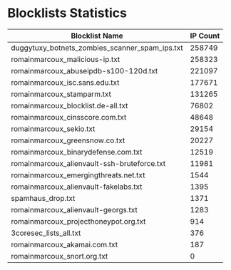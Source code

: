 # Blocklists Statistics
| Blocklist Name | IP Count |
|----|----|
| duggytuxy_botnets_zombies_scanner_spam_ips.txt | 258749 |
| romainmarcoux_malicious-ip.txt | 258323 |
| romainmarcoux_abuseipdb-s100-120d.txt | 221097 |
| romainmarcoux_isc.sans.edu.txt | 177671 |
| romainmarcoux_stamparm.txt | 131265 |
| romainmarcoux_blocklist.de-all.txt | 76802 |
| romainmarcoux_cinsscore.com.txt | 48648 |
| romainmarcoux_sekio.txt | 29154 |
| romainmarcoux_greensnow.co.txt | 20227 |
| romainmarcoux_binarydefense.com.txt | 12519 |
| romainmarcoux_alienvault-ssh-bruteforce.txt | 11981 |
| romainmarcoux_emergingthreats.net.txt | 1544 |
| romainmarcoux_alienvault-fakelabs.txt | 1395 |
| spamhaus_drop.txt | 1371 |
| romainmarcoux_alienvault-georgs.txt | 1283 |
| romainmarcoux_projecthoneypot.org.txt | 914 |
| 3coresec_lists_all.txt | 376 |
| romainmarcoux_akamai.com.txt | 187 |
| romainmarcoux_snort.org.txt | 0 |
